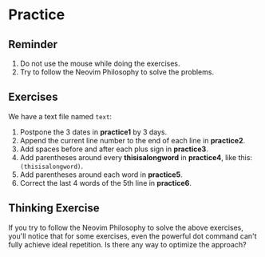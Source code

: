 # Practice

## Reminder

1. Do not use the mouse while doing the exercises.
2. Try to follow the Neovim Philosophy to solve the problems.

## Exercises

We have a text file named `text`:

1. Postpone the 3 dates in **practice1** by 3 days.
2. Append the current line number to the end of each line in **practice2**.
3. Add spaces before and after each plus sign in **practice3**.
4. Add parentheses around every **thisisalongword** in **practice4**, like this: `(thisisalongword)`.
5. Add parentheses around each word in **practice5**.
6. Correct the last 4 words of the 5th line in **practice6**.

## Thinking Exercise

If you try to follow the Neovim Philosophy to solve the above exercises, you'll notice that for some exercises, even the powerful dot command can't fully achieve ideal repetition. Is there any way to optimize the approach?
